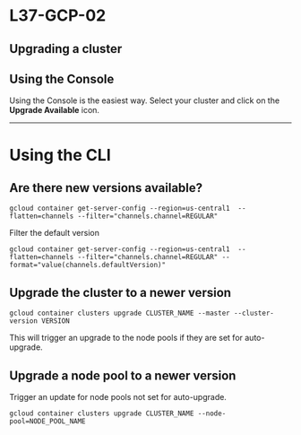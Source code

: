 # L37-GCP-02

## Upgrading a cluster

## Using the Console

Using the Console is the easiest way. Select your cluster and click on the **Upgrade Available** icon.

---

# Using the CLI

## Are there new versions available?

    gcloud container get-server-config --region=us-central1  --flatten=channels --filter="channels.channel=REGULAR"

Filter the default version

    gcloud container get-server-config --region=us-central1  --flatten=channels --filter="channels.channel=REGULAR" --format="value(channels.defaultVersion)"

## Upgrade the cluster to a newer version

    gcloud container clusters upgrade CLUSTER_NAME --master --cluster-version VERSION

This will trigger an upgrade to the node pools if they are set for auto-upgrade.

## Upgrade a node pool to a newer version

Trigger an update for node pools not set for auto-upgrade.

    gcloud container clusters upgrade CLUSTER_NAME --node-pool=NODE_POOL_NAME
